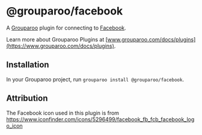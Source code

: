 # @grouparoo/facebook

A [Grouparoo](https://www.grouparoo.com) plugin for connecting to [Facebook](https://business.facebook.com/).

Learn more about Grouparoo Plugins at [www.grouparoo.com/docs/plugins](https://www.grouparoo.com/docs/plugins).

## Installation

In your Grouparoo project, run `grouparoo install @grouparoo/facebook`.

## Attribution

The Facebook icon used in this plugin is from https://www.iconfinder.com/icons/5296499/facebook_fb_fcb_facebook_logo_icon
